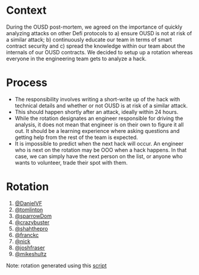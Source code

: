 
# Context
During the OUSD post-mortem, we agreed on the importance of quickly analyzing attacks on other Defi protocols to a) ensure OUSD is not at risk of a similar attack; b) continuously educate our team in terms of smart contract security and c) spread the knowledge within our team about the internals of our OUSD contracts.
We decided to setup up a rotation whereas everyone in the engineering team gets to analyze a hack.

# Process
 - The responsibility involves writing a short-write up of the hack with technical details and whether or not OUSD is at risk of a similar attack.
 - This should happen shortly after an attack, ideally within 24 hours.
 - While the rotation designates an engineer responsible for driving the analysis, it does not mean that engineer is on their own to figure it all out. It should be a learning experience where asking questions and getting help from the rest of the team is expected.
 - It is impossible to predict when the next hack will occur. An engineer who is next on the rotation may be OOO when a hack happens. In that case, we can simply have the next person on the list, or anyone who wants to volunteer, trade their spot with them.

# Rotation
  1. [@DanielVF](https://github.com/DanielVF)
  1. [@tomlinton](https://github.com/tomlinton)
  1. [@sparrowDom](https://github.com/sparrowDom)
  1. [@crazybuster](https://github.com/crazybuster)
  1. [@shahthepro](https://github.com/shahthepro)
  1. [@franckc](https://github.com/franckc)
  1. [@nick](https://github.com/nick)
  1. [@joshfraser](https://github.com/joshfraser)
  1. [@mikeshultz](https://github.com/mikeshultz)

Note: rotation generated using this [script](https://gist.github.com/franckc/052f5a802f294683453e2578867ad90b)

